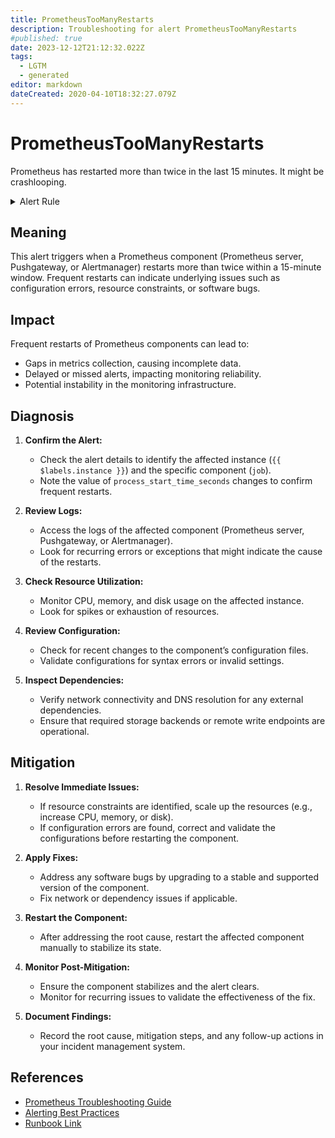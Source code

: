 ```yaml
---
title: PrometheusTooManyRestarts
description: Troubleshooting for alert PrometheusTooManyRestarts
#published: true
date: 2023-12-12T21:12:32.022Z
tags: 
  - LGTM
  - generated
editor: markdown
dateCreated: 2020-04-10T18:32:27.079Z
---
```


# PrometheusTooManyRestarts
Prometheus has restarted more than twice in the last 15 minutes. It might be crashlooping.

<details>
  <summary>Alert Rule</summary>

{{% rule "prometheus-self-monitoring/prometheus-self-monitoring-internal.yml" "PrometheusTooManyRestarts" %}}

{{% comment %}}

```yaml
alert: PrometheusTooManyRestarts
expr: changes(process_start_time_seconds{job=~"prometheus|pushgateway|alertmanager"}[15m]) > 2
for: 0m
labels:
    severity: warning
annotations:
    summary: Prometheus too many restarts (instance {{ $labels.instance }})
    description: |-
        Prometheus has restarted more than twice in the last 15 minutes. It might be crashlooping.
          VALUE = {{ $value }}
          LABELS = {{ $labels }}
    runbook: https://github.com/srerun/prometheus-alerts/blob/main/content/runbooks/prometheus-self-monitoring-internal/PrometheusTooManyRestarts.md

```

{{% /comment %}}

</details>


## Meaning
This alert triggers when a Prometheus component (Prometheus server, Pushgateway, or Alertmanager) restarts more than twice within a 15-minute window. Frequent restarts can indicate underlying issues such as configuration errors, resource constraints, or software bugs.

## Impact
Frequent restarts of Prometheus components can lead to:
- Gaps in metrics collection, causing incomplete data.
- Delayed or missed alerts, impacting monitoring reliability.
- Potential instability in the monitoring infrastructure.

## Diagnosis
1. **Confirm the Alert:**
   - Check the alert details to identify the affected instance (`{{ $labels.instance }}`) and the specific component (`job`).
   - Note the value of `process_start_time_seconds` changes to confirm frequent restarts.

2. **Review Logs:**
   - Access the logs of the affected component (Prometheus server, Pushgateway, or Alertmanager).
   - Look for recurring errors or exceptions that might indicate the cause of the restarts.

3. **Check Resource Utilization:**
   - Monitor CPU, memory, and disk usage on the affected instance.
   - Look for spikes or exhaustion of resources.

4. **Review Configuration:**
   - Check for recent changes to the component’s configuration files.
   - Validate configurations for syntax errors or invalid settings.

5. **Inspect Dependencies:**
   - Verify network connectivity and DNS resolution for any external dependencies.
   - Ensure that required storage backends or remote write endpoints are operational.

## Mitigation
1. **Resolve Immediate Issues:**
   - If resource constraints are identified, scale up the resources (e.g., increase CPU, memory, or disk).
   - If configuration errors are found, correct and validate the configurations before restarting the component.

2. **Apply Fixes:**
   - Address any software bugs by upgrading to a stable and supported version of the component.
   - Fix network or dependency issues if applicable.

3. **Restart the Component:**
   - After addressing the root cause, restart the affected component manually to stabilize its state.

4. **Monitor Post-Mitigation:**
   - Ensure the component stabilizes and the alert clears.
   - Monitor for recurring issues to validate the effectiveness of the fix.

5. **Document Findings:**
   - Record the root cause, mitigation steps, and any follow-up actions in your incident management system.

## References
- [Prometheus Troubleshooting Guide](https://prometheus.io/docs/operating/troubleshooting/)
- [Alerting Best Practices](https://prometheus.io/docs/practices/alerting/)
- [Runbook Link](https://github.com/srerun/prometheus-alerts/blob/main/content/runbooks/prometheus-self-monitoring-internal/PrometheusTooManyRestarts.md)

